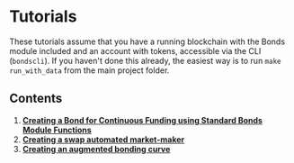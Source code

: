 # Tutorials

These tutorials assume that you have a running blockchain with the Bonds module included and an account with tokens, accessible via the CLI (`bondscli`). If you haven't done this already, the easiest way is to run `make run_with_data` from the main project folder.

## Contents

1. **[Creating a Bond for Continuous Funding using Standard Bonds Module Functions](01_standard.md)**
2. **[Creating a swap automated market-maker](02_swapper.md)**
3. **[Creating an augmented bonding curve](03_augmented.md)**

